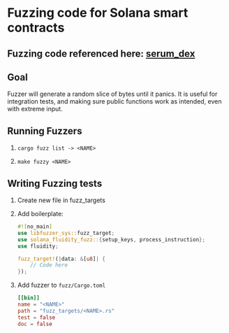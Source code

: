 
# Fuzzing code for Solana smart contracts

## Fuzzing code referenced here: [serum_dex](https://crates.io/crates/serum_dex)

## Goal

Fuzzer will generate a random slice of bytes until it panics. It is useful
for integration tests, and making sure public functions work as intended,
even with extreme input.

## Running Fuzzers

1. `cargo fuzz list -> <NAME>`

2. `make fuzzy <NAME>`

## Writing Fuzzing tests

1. Create new file in fuzz_targets

2. Add boilerplate:

    ```rs
    #![no_main]
    use libfuzzer_sys::fuzz_target;
    use solana_fluidity_fuzz::{setup_keys, process_instruction};
    use fluidity;

    fuzz_target!(|data: &[u8]| {
        // Code here
    });
    ```

3. Add fuzzer to `fuzz/Cargo.toml`

    ```toml
    [[bin]]
    name = "<NAME>"
    path = "fuzz_targets/<NAME>.rs"
    test = false
    doc = false
    ```

